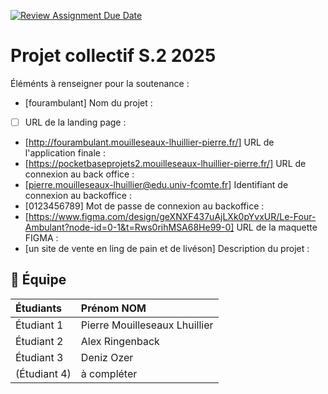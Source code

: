[![Review Assignment Due Date](https://classroom.github.com/assets/deadline-readme-button-22041afd0340ce965d47ae6ef1cefeee28c7c493a6346c4f15d667ab976d596c.svg)](https://classroom.github.com/a/F_6McqTJ)
# Projet collectif S.2 2025

Éléménts à renseigner pour la soutenance :

- [fourambulant] Nom du projet : 
- [ ] URL de la landing page :
- [http://fourambulant.mouilleseaux-lhuillier-pierre.fr/] URL de l'application finale :
- [https://pocketbaseprojets2.mouilleseaux-lhuillier-pierre.fr/] URL de connexion au back office :
- [pierre.mouilleseaux-lhuillier@edu.univ-fcomte.fr] Identifiant de connexion au backoffice :
- [0123456789] Mot de passe de connexion au backoffice :
- [https://www.figma.com/design/geXNXF437uAjLXk0pYvxUR/Le-Four-Ambulant?node-id=0-1&t=Rws0rihMSA68He99-0] URL de la maquette FIGMA :
- [un site de vente en ling de pain et de livéson] Description du projet :

## 🚀 Équipe

| Étudiants    | Prénom NOM  |
| :----------- | :---------- |
| Étudiant 1   | Pierre Mouilleseaux Lhuillier |
| Étudiant 2   | Alex Ringenback |
| Étudiant 3   | Deniz Ozer |
| (Étudiant 4) | à compléter |

